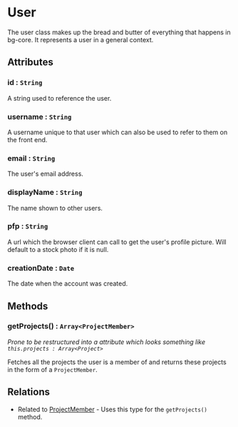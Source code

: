 User
====

The user class makes up the bread and butter of everything that happens in bg-core. It represents a user in a general context.

## Attributes

### id : `String`

A string used to reference the user.

### username : `String`

A username unique to that user which can also be used to refer to them on the front end.

### email : `String`

The user's email address.

### displayName : `String`

The name shown to other users.

### pfp : `String`

A url which the browser client can call to get the user's profile picture. Will default to a stock photo if it is null.

### creationDate : `Date`

The date when the account was created.

## Methods

### getProjects() : `Array<ProjectMember>`

*Prone to be restructured into a attribute which looks something like `this.projects : Array<Project>`*

Fetches all the projects the user is a member of and returns these projects in the form of a `ProjectMember`.

## Relations

- Related to [ProjectMember](./projectMember.md) - Uses this type for the `getProjects()` method.
